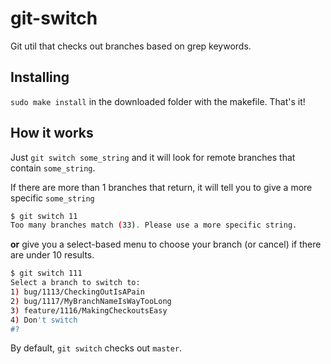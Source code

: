 # git-switch
Git util that checks out branches based on grep keywords.

## Installing

`sudo make install` in the downloaded folder with the makefile. That's it!

## How it works

Just `git switch some_string` and it will look for remote branches that contain `some_string`.

If there are more than 1 branches that return, it will tell you to give a more specific `some_string`

```bash
$ git switch 11
Too many branches match (33). Please use a more specific string.
```

__or__ give you a select-based menu to choose your branch (or cancel) if there are under 10 results.

```bash
$ git switch 111
Select a branch to switch to:
1) bug/1113/CheckingOutIsAPain
2) bug/1117/MyBranchNameIsWayTooLong
3) feature/1116/MakingCheckoutsEasy
4) Don't switch
#?
```

By default, `git switch` checks out `master`.

